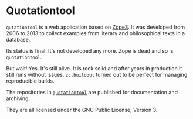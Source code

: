 # Quotationtool #

`qutationtool` is a web application based on
[Zope3](http://zope.org). It was developed from 2006 to 2013 to
collect examples from literary and philosophical texts in a database.

Its status is final. It's not developed any more. Zope is dead and so
is `quotationtool`.

But wait! Yes. It's still alive. It is rock solid and after years in
production it still runs without issues. `zc.buildout` turned out to
be perfect for managing reproducible builds.

The repositories in
[`quotationtool`](https://github.com/quotationtool) are published for
documentation and archiving.

They are all licensed under the GNU Public License, Version 3.
